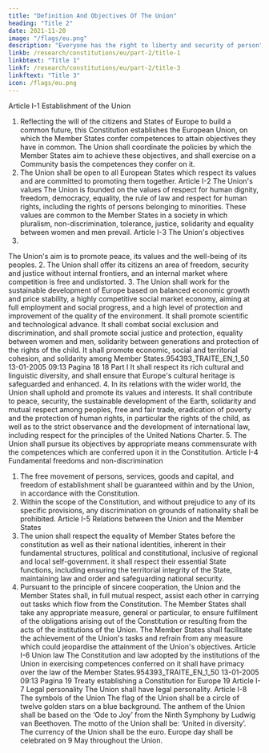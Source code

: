 ```yaml
---
title: "Definition And Objectives Of The Union"
heading: "Title 2"
date: 2021-11-20
image: "/flags/eu.png"
description: "Everyone has the right to liberty and security of person"
linkb: /research/constitutions/eu/part-2/title-1
linkbtext: "Title 1"
linkf: /research/constitutions/eu/part-2/title-3
linkftext: "Title 3"
icon: /flags/eu.png
---
```



<!-- INTRODUCTORY NOTE
This publication contains the text of the Treaty establishing a Constitution for Europe as signed in
Rome on 29 October 2004 and published in the Official Journal of the European Union on 16
December 2004 (C series, No 310).
It should be noted that this text will take effect only on the date of its entry into force, as provided for
in Article IV-447 (2) of that Treaty.
This text has been produced for documentary purposes and does not involve the responsibility of
the institutions.
Further information on the Constitution and the process for drafting it are available on the site set up
to inform Europe’s citizens: http://europa.eu.int/constitution.
Europe Direct is a service to help you find answers
to your questions about the European Union
Freephone number:
00 800 6 7 8 9 10 11
A great deal of additional information on the European Union is available on the Internet.
It can be accessed through the Europa server (http://europa.eu.int).
Cataloguing data can be found at the end of this publication.
Luxembourg: Office for Official Publications of the European Communities, 2005


PART I ................................................................................................................................................................................ 17
TITLE I — DEFINITION AND OBJECTIVES OF THE UNION ...................................................................................
TITLE II — FUNDAMENTAL RIGHTS AND CITIZENSHIP OF THE UNION ..........................................................
TITLE III — UNION COMPETENCES ............................................................................................................................
TITLE IV — THE UNION'S INSTITUTIONS AND BODIES ........................................................................................
CHAPTER I — THE INSTITUTIONAL FRAMEWORK .....................................................................................
CHAPTER II — THE OTHER UNION INSTITUTIONS AND ADVISORY BODIES .......................................
TITLE V — EXERCISE OF UNION COMPETENCE .....................................................................................................
CHAPTER I — COMMON PROVISIONS ............................................................................................................
CHAPTER II — SPECIFIC PROVISIONS ............................................................................................................
CHAPTER III — ENHANCED COOPERATION .................................................................................................
TITLE VI — THE DEMOCRATIC LIFE OF THE UNION .............................................................................................
TITLE VII — THE UNION'S FINANCES ........................................................................................................................
TITLE VIII — THE UNION AND ITS NEIGHBOURS ..................................................................................................
TITLE IX — UNION MEMBERSHIP .............................................................................................................................. 17
19
20
24
24
31
32
32
35
39
40
42
44
44
PART II — THE CHARTER OF FUNDAMENTAL RIGHTS OF THE UNION ..................................................... 47
PREAMBLE.........................................................................................................................................................................
TITLE I — DIGNITY .........................................................................................................................................................
TITLE II — FREEDOMS ..................................................................................................................................................
TITLE III — EQUALITY ..................................................................................................................................................
TITLE IV — SOLIDARITY ..............................................................................................................................................
TITLE V — CITIZENS' RIGHTS ......................................................................................................................................
TITLE VI — JUSTICE .......................................................................................................................................................
TITLE VII — GENERAL PROVISIONS GOVERNING THE INTERPRETATION AND APPLICATION OF
THE CHARTER .......................................................................................................................................... 47
48
49
52
53
56
58
PART III — THE POLICIES AND FUNCTIONING OF THE UNION .................................................................... 61
TITLE I — PROVISIONS OF GENERAL APPLICATION .............................................................................................
TITLE II — NON-DISCRIMINATION AND CITIZENSHIP ..........................................................................................
TITLE III — INTERNAL POLICIES AND ACTION ......................................................................................................
CHAPTER I — INTERNAL MARKET .................................................................................................................
Section 1 — Establishment and functioning of the internal market ............................................................
Section 2 — Free movement of persons and services .................................................................................
Subsection 1 — Workers ...................................................................................................................
Subsection 2 — Freedom of establishment .......................................................................................
Subsection 3 — Freedom to provide services ...................................................................................
Section 3 — Free movement of goods .........................................................................................................
Subsection 1 — Customs union ........................................................................................................
Subsection 2 — Customs cooperation ...............................................................................................
Subsection 3 — Prohibition of quantitative restrictions ...................................................................
Section 4 — Capital and payments .............................................................................................................. 61
62
64
64
64
65
65
67
69
70
70
71
71
72
59954393_cor_p4
19-01-2005
12:47
Pagina 4
Section 5 — Rules on competition ...............................................................................................................
Subsection 1 — Rules applying to undertakings ..............................................................................
Subsection 2 — Aid granted by Member States ...............................................................................
Section 6 — Fiscal provisions ......................................................................................................................
Section 7 — Common provisions ................................................................................................................
CHAPTER II — ECONOMIC AND MONETARY POLICY ................................................................................
Section 1 — Economic policy ......................................................................................................................
Section 2 — Monetary policy ......................................................................................................................
Section 3 — Institutional provisions ............................................................................................................
Section 4 — Provisions specific to Member States whose currency is the euro .........................................
Section 5 — Transitional provisions ............................................................................................................
CHAPTER III — POLICIES IN OTHER AREAS .................................................................................................
Section 1 — Employment ............................................................................................................................
Section 2 — Social policy ............................................................................................................................
Section 3 — Economic, social and territorial cohesion ...............................................................................
Section 4 — Agriculture and fisheries .........................................................................................................
Section 5 — Environment ............................................................................................................................
Section 6 — Consumer protection ...............................................................................................................
Section 7 — Transport ..................................................................................................................................
Section 8 — Trans-European networks ........................................................................................................
Section 9 — Research and technological development and space ..............................................................
Section 10 — Energy ....................................................................................................................................
CHAPTER IV — AREA OF FREEDOM, SECURITY AND JUSTICE ...............................................................
Section 1 — General provisions ...................................................................................................................
Section 2 — Policies on border checks, asylum and immigration ..............................................................
Section 3 — Judicial cooperation in civil matters .......................................................................................
Section 4 — Judicial cooperation in criminal matters .................................................................................
Section 5 — Police cooperation ...................................................................................................................
CHAPTER V — AREAS WHERE THE UNION MAY TAKE COORDINATING,
COMPLEMENTARY OR SUPPORTING ACTION ..................................................................
Section 1 — Public health ............................................................................................................................
Section 2 — Industry ....................................................................................................................................
Section 3 — Culture .....................................................................................................................................
Section 4 — Tourism ....................................................................................................................................
Section 5 — Education, youth, sport and vocational training .....................................................................
Section 6 — Civil protection ........................................................................................................................
Section 7 — Administrative cooperation .....................................................................................................
TITLE IV — ASSOCIATION OF THE OVERSEAS COUNTRIES AND TERRITORIES ............................................
TITLE V — THE UNION'S EXTERNAL ACTION .........................................................................................................
CHAPTER I — PROVISIONS HAVING GENERAL APPLICATION .................................................................
CHAPTER II — COMMON FOREIGN AND SECURITY POLICY ...................................................................
Section 1 — Common provisions ................................................................................................................
Section 2 — The common security and defence policy ...............................................................................
Section 3 — Financial provisions ................................................................................................................
CHAPTER III — COMMON COMMERCIAL POLICY ......................................................................................
CHAPTER IV — COOPERATION WITH THIRD COUNTRIES AND HUMANITARIAN AID ......................
Section 1 — Development cooperation ........................................................................................................
Section 2 — Economic, financial and technical cooperation with third countries ......................................
Section 3 — Humanitarian aid .....................................................................................................................
CHAPTER V — RESTRICTIVE MEASURES .....................................................................................................
CHAPTER VI — INTERNATIONAL AGREEMENTS ........................................................................................
CHAPTER VII — THE UNION'S RELATIONS WITH INTERNATIONAL ORGANISATIONS AND
THIRD COUNTRIES AND UNION DELEGATIONS ...........................................................
CHAPTER VIII — IMPLEMENTATION OF THE SOLIDARITY CLAUSE ......................................................
74
74
77
79
79
82
82
87
90
91
92
97
97
99
104
105
109
111
111
114
115
118
119
119
120
123
124
127
129
129
131
131
132
133
134
135
135
137
137
139
139
144
147
148
149
149
150
151
152
152
155
155954393_cor_p5
19-01-2005
12:48
Pagina 5
TITLE VI — THE FUNCTIONING OF THE UNION .....................................................................................................
CHAPTER I — PROVISIONS GOVERNING THE INSTITUTIONS .................................................................
Section 1 — The institutions ........................................................................................................................
Subsection 1 — The European Parliament ........................................................................................
Subsection 2 — The European Council ............................................................................................
Subsection 3 — The Council of Ministers ........................................................................................
Subsection 4 — The European Commission .....................................................................................
Subsection 5 — The Court of Justice of the European Union ..........................................................
Subsection 6 — The European Central Bank ....................................................................................
Subsection 7 — The Court of Auditors .............................................................................................
Section 2 — The Union's advisory bodies ...................................................................................................
Subsection 1 — The Committee of the Regions ...............................................................................
Subsection 2 — The Economic and Social Committee ....................................................................
Section 3 — The European Investment Bank ..............................................................................................
Section 4 — Provisions common to Union institutions, bodies, offices and agencies ................................
CHAPTER II — FINANCIAL PROVISIONS .......................................................................................................
Section 1 — The multiannual financial framework .....................................................................................
Section 2 — The Union's annual budget ......................................................................................................
Section 3 — Implementation of the budget and discharge ..........................................................................
Section 4 — Common provisions ................................................................................................................
Section 5 — Combating fraud ......................................................................................................................
CHAPTER III — ENHANCED COOPERATION .................................................................................................
TITLE VII — COMMON PROVISIONS .......................................................................................................................... 156
156
156
156
159
159
160
162
170
171
173
173
174
175
176
179
179
180
183
184
185
186
188
PART IV — GENERAL AND FINAL PROVISIONS .................................................................................................. 193
Protocols and annexes .........................................................................................................................................................
A.
Protocols annexed to the Treaty establishing a Constitution for Europe ................................................................
1.
Protocol on the role of national parliaments in the European Union ...........................................................
2.
Protocol on the application of the principles of subsidiarity and proportionality .......................................
3.
Protocol on the Statute of the Court of Justice of the European Union .......................................................
4.
Protocol on the Statute of the European System of Central Banks and of the European Central Bank .....
5.
Protocol on the Statute of the European Investment Bank ..........................................................................
6.
Protocol on the location of the seats of the institutions and of certain bodies, offices, agencies
and departments of the European Union ......................................................................................................
7.
Protocol on the privileges and immunities of the European Union .............................................................
8.
Protocol on the Treaties and Acts of Accession of the Kingdom of Denmark, Ireland and the United
Kingdom of Great Britain and Northern Ireland, of the Hellenic Republic, of the Kingdom of Spain and
the Portuguese Republic, and of the Republic of Austria, the Republic of Finland and the Kingdom
of Sweden .....................................................................................................................................................
9.
Protocol on the Treaty and the Act of Accession of the Czech Republic, the Republic of Estonia,
the Republic of Cyprus, the Republic of Latvia, the Republic of Lithuania, the Republic of Hungary,
the Republic of Malta, the Republic of Poland, the Republic of Slovenia and the Slovak Republic .........
10. Protocol on the excessive deficit procedure .................................................................................................
11. Protocol on the convergence criteria ............................................................................................................
12. Protocol on the Euro Group ..........................................................................................................................
13. Protocol on certain provisions relating to the United Kingdom of Great Britain and Northern Ireland as
regards economic and monetary union .........................................................................................................
14. Protocol on certain provisions relating to Denmark as regards economic and monetary union .................
15. Protocol on certain tasks of the National Bank of Denmark .......................................................................
16. Protocol on the Pacific Financial Community franc system ........................................................................
17. Protocol on the Schengen acquis integrated into the framework of the European Union ...........................
18. Protocol on the application of certain aspects of Article 3-130 of the Constitution to the United
Kingdom and to Ireland ................................................................................................................................ 210
210
211
214
217
232
254
267
268
274
304
344
346
348
349
352
353
354
355
358954393_cor_p6
19-01-2005
12:49
Pagina 6
19.
Protocol on the position of the United Kingdom and Ireland on policies in respect of border controls,
asylum and immigration, judicial cooperation in civil matters and on police cooperation .........................
20. Protocol on the position of Denmark ...........................................................................................................
21. Protocol on external relations of the Member States with regard to the crossing of external borders ........
22. Protocol on asylum for nationals of Member States ....................................................................................
23. Protocol on permanent structured cooperation established by Article I-41(6) and Article 3-312
of the Constitution ........................................................................................................................................
24. Protocol on Article I-41(2) of the Constitution ............................................................................................
25. Protocol concerning imports into the European Union of petroleum products refined in the
Netherlands Antilles ......................................................................................................................................
26. Protocol on the acquisition of property in Denmark ....................................................................................
27. Protocol on the system of public broadcasting in the Member States .........................................................
28. Protocol concerning Article 3-214 of the Constitution ..............................................................................
29. Protocol on economic, social and territorial cohesion .................................................................................
30. Protocol on special arrangements for Greenland .........................................................................................
31. Protocol on Article 40.3.3 of the Constitution of Ireland ............................................................................
32. Protocol relating to Article I-9(2) of the Constitution on the accession of the Union to the European
Convention on the Protection of Human Rights and Fundamental Freedoms .............................................
33. Protocol on the Acts and Treaties which have supplemented or amended the Treaty establishing
the European Community and the Treaty on European Union ....................................................................
34. Protocol on the transitional provisions relating to the institutions and bodies of the Union .......................
35. Protocol on the financial consequences of the expiry of the Treaty establishing the European
Coal and Steel Community and on the Research Fund for Coal and Steel ................................................
36. Protocol amending the Treaty establishing the European Atomic Energy Community ..............................
Annexes to the Treaty establishing a Constitution for Europe ................................................................................
Annex I — List referred to in Article 3-226 of the Constitution ..........................................................................
Annex II — Overseas countries and territories to which Title IV of Part III of the Constitution applies ............. 396
398
402
403
407
FINAL ACT ....................................................................................................................................................................... 409
A. 428
428
428
428
B.
Declarations concerning provisions of the Constitution .........................................................................................
1.
Declaration on Article I-6 .............................................................................................................................
2.
Declaration on Article I-9(2) ........................................................................................................................
3.
Declaration on Articles I-22, I-27 and I-28 ..................................................................................................
4.
Declaration on Article I-24(7) concerning the European Council decision on the exercise of the
Presidency of the Council .............................................................................................................................
5.
Declaration on Article I-25 ...........................................................................................................................
6.
Declaration on Article I-26 ...........................................................................................................................
7.
Declaration on Article I-27 ...........................................................................................................................
8.
Declaration on Article I-36 ...........................................................................................................................
9.
Declaration on Articles I-43 and III-329 ......................................................................................................
10. Declaration on Article I-51 ...........................................................................................................................
11. Declaration on Article I-57 ...........................................................................................................................
12. Declaration concerning the explanations relating to the Charter of Fundamental Rights ...........................
13. Declaration on Article 3-116 ......................................................................................................................
14. Declaration on Articles III-136 and III-267 .................................................................................................
15. Declaration on Articles III-160 and III-322 .................................................................................................
16. Declaration on Article 3-167(2)(c) ............................................................................................................
17. Declaration on Article 3-184 ......................................................................................................................
18. Declaration on Article 3-213 ......................................................................................................................
19. Declaration on Article 3-220 ......................................................................................................................
20. Declaration on Article 3-243 .....................................................................................................................
21. Declaration on Article 3-248 ......................................................................................................................
22. Declaration on Article 3-256 ......................................................................................................................
23. Declaration on Article 3-273(1), second subparagraph ..............................................................................
360
363
368
369
371
374
375
378
379
380
381
383
384
385
386
389
428
429
430
431
431
431
431
431
432
468
468
468
468
468
469
469
470
470
470
470954393_TRAITE_EN_1_50
24.
25.
09:13
Pagina 7
Declaration on Article 3-296 ......................................................................................................................
Declaration on Article 3-325 concerning the negotiation and conclusion of international
agreements by Member States relating to the area of freedom, security and justice ...................................
Declaration on Article 3-402(4) ..................................................................................................................
Declaration on Article 3-419 ......................................................................................................................
Declaration on Article IV-440(7) ..................................................................................................................
Declaration on Article IV-448(2) ..................................................................................................................
Declaration on the ratification of the Treaty establishing a Constitution for Europe .................................. 470
471
471
471
471
472
Declarations concerning Protocols annexed to the Constitution ............................................................................. 473
Declarations concerning the Protocol on the Treaties and Acts of Accession of the Kingdom of Denmark,
Ireland and the United Kingdom of Great Britain and Northern Ireland, of the Hellenic Republic, of the
Kingdom of Spain and the Portuguese Republic, and of the Republic of Austria, the Republic of Finland and
the Kingdom of Sweden
31. Declaration on the Åland islands ..................................................................................................................
32. Declaration on the Sami people .................................................................................................................... 473
473
26.
27.
28.
29.
30.
B.
13-01-2005
Declarations concerning the Protocol on the Treaty and the Act of Accession of the Czech Republic,
the Republic of Estonia, the Republic of Cyprus, the Republic of Latvia, the Republic of Lithuania, the
Republic of Hungary, the Republic of Malta, the Republic of Poland, the Republic of Slovenia and the
Slovak Republic
33. Declaration on the Sovereign Base Areas of the United Kingdom of Great Britain and Northern
Ireland in Cyprus ..........................................................................................................................................
34. Declaration by the Commission on the Sovereign Base Areas of the United Kingdom of Great
Britain and Northern Ireland in Cyprus ........................................................................................................
35. Declaration on the Ignalina nuclear power plant in Lithuania .....................................................................
36. Declaration on the transit of persons by land between the region of Kaliningrad and other parts
of the Russian Federation .............................................................................................................................
37. Declaration on Unit 1 and Unit 2 of the Bohunice V1 nuclear power plant in Slovakia ............................
38. Declaration on Cyprus ..................................................................................................................................
39. Declaration concerning the Protocol on the position of Denmark ...............................................................
40. Declaration concerning the Protocol on the transitional provisions relating to the institutions
and bodies of the Union ................................................................................................................................
41. Declaration concerning Italy ........................................................................................................................
Declarations by Member States
42. Declaration by the Kingdom of the Netherlands on Article I-55 .................................................................
43. Declaration by the Kingdom of the Netherlands on Article IV-440 ............................................................
44. Declaration by the Federal Republic of Germany, Ireland, the Republic of Hungary, the Republic
of Austria and the Kingdom of Sweden .......................................................................................................
45. Declaration by the Kingdom of Spain and the United Kingdom of Great Britain and Northern Ireland ...
46. Declaration by the United Kingdom of Great Britain and Northern Ireland on the definition of
the term ‘nationals’ .......................................................................................................................................
47. Declaration by the Kingdom of Spain on the definition of the term ‘nationals’ .........................................
48. Declaration by the Kingdom of the United Kingdom of Great Britain and Northern Ireland on
the franchise for elections to the European Parliament ................................................................................
49. Declaration by the Kingdom of Belgium on national parliaments ..............................................................
50. Declaration by the Republic of Latvia and the Republic of Hungary on the spelling of the name
of the single currency in the Treaty establishing a Constitution for Europe ...............................................
470
474
475
475
476
477
477
478
478
480
481
481
481
481
481
482
482
482
482954393_TRAITE_EN_1_50
13-01-2005
09:13
Pagina 8954393_TRAITE_EN_1_50
13-01-2005
09:13
Pagina 9
PREAMBLE
HIS MAJESTY THE KING OF THE BELGIANS, THE PRESIDENT OF THE CZECH REPUBLIC, HER MAJESTY THE
QUEEN OF DENMARK, THE PRESIDENT OF THE FEDERAL REPUBLIC OF GERMANY, THE PRESIDENT OF THE
REPUBLIC OF ESTONIA, THE PRESIDENT OF THE HELLENIC REPUBLIC, HIS MAJESTY THE KING OF SPAIN, THE
PRESIDENT OF THE FRENCH REPUBLIC, THE PRESIDENT OF IRELAND, THE PRESIDENT OF THE ITALIAN
REPUBLIC, THE PRESIDENT OF THE REPUBLIC OF CYPRUS, THE PRESIDENT OF THE REPUBLIC OF LATVIA, THE
PRESIDENT OF THE REPUBLIC OF LITHUANIA, HIS ROYAL HIGHNESS THE GRAND DUKE OF LUXEMBOURG, THE
PRESIDENT OF THE REPUBLIC OF HUNGARY, THE PRESIDENT OF MALTA, HER MAJESTY THE QUEEN OF THE
NETHERLANDS, THE FEDERAL PRESIDENT OF THE REPUBLIC OF AUSTRIA, THE PRESIDENT OF THE REPUBLIC
OF POLAND, THE PRESIDENT OF THE PORTUGUESE REPUBLIC, THE PRESIDENT OF THE REPUBLIC OF
SLOVENIA, THE PRESIDENT OF THE SLOVAK REPUBLIC, THE PRESIDENT OF THE REPUBLIC OF FINLAND, THE
GOVERNMENT OF THE KINGDOM OF SWEDEN, HER MAJESTY THE QUEEN OF THE UNITED KINGDOM OF
GREAT BRITAIN AND NORTHERN IRELAND,
DRAWING INSPIRATION from the cultural, religious and humanist inheritance of Europe, from which
have developed the universal values of the inviolable and inalienable rights of the human person,
freedom, democracy, equality and the rule of law,
BELIEVING that Europe, reunited after bitter experiences, intends to continue along the path of
civilisation, progress and prosperity, for the good of all its inhabitants, including the weakest and
most deprived; that it wishes to remain a continent open to culture, learning and social progress; and
that it wishes to deepen the democratic and transparent nature of its public life, and to strive for
peace, justice and solidarity throughout the world,
CONVINCED that, while remaining proud of their own national identities and history, the peoples of
Europe are determined to transcend their former divisions and, united ever more closely, to forge a
common destiny,
CONVINCED that, thus ‘United in diversity’, Europe offers them the best chance of pursuing, with due
regard for the rights of each individual and in awareness of their responsibilities towards future
generations and the Earth, the great venture which makes of it a special area of human hope,
DETERMINED to continue the work accomplished within the framework of the Treaties establishing
the European Communities and the Treaty on European Union, by ensuring the continuity of the
Community acquis,
GRATEFUL to the members of the European Convention for having prepared the draft of this
Constitution on behalf of the citizens and States of Europe,954393_TRAITE_EN_1_50
13-01-2005
09:13
Pagina 10
10
Preamble
HAVE DESIGNATED AS THEIR PLENIPOTENTIARIES:
HIS MAJESTY THE KING OF THE BELGIANS,
Guy VERHOFSTADT
Prime Minister
Karel DE GUCHT
Minister for Foreign Affairs
THE PRESIDENT OF THE CZECH REPUBLIC,
Stanislav GROSS
Prime Minister
Cyril SVOBODA
Minister for Foreign Affairs
HER MAJESTY THE QUEEN OF DENMARK,
Anders Fogh RASMUSSEN
Prime Minister
Per Stig MØLLER
Minister for Foreign Affairs
THE PRESIDENT OF THE FEDERAL REPUBLIC OF GERMANY,
Gerhard SCHRÖDER
Federal Chancellor
Joseph FISCHER
Federal Minister for Foreign Affairs and Deputy Federal Chancellor954393_cor_p11
19-01-2005
12:53
Pagina 11
Treaty establishing a Constitution for Europe
THE PRESIDENT OF THE REPUBLIC OF ESTONIA,
Juhan PARTS
Prime Minister
Kristiina OJULAND
Minister for Foreign Affairs
THE PRESIDENT OF THE HELLENIC REPUBLIC,
Kostas KARAMANLIS
Prime Minister
Petros G. MOLYVIATIS
Minister of Foreign Affairs
HIS MAJESTY THE KING OF SPAIN,
José Luis RODRÍGUEZ ZAPATERO
President of the Government
Miguel Ángel MORATINOS CUYAUBÉ
Minister for External Affairs and Cooperation
THE PRESIDENT OF THE FRENCH REPUBLIC,
Jacques CHIRAC
President
Jean-Pierre RAFFARIN
Prime Minister
Michel BARNIER
Minister for Foreign Affairs
11954393_TRAITE_EN_1_50
13-01-2005
09:13
Pagina 12
12
Preamble
THE PRESIDENT OF IRELAND,
Bertie AHERN
Taoiseach
Dermot AHERN
Minister for Foreign Affairs
THE PRESIDENT OF THE ITALIAN REPUBLIC,
Silvio BERLUSCONI
Prime Minister
Franco FRATTINI
Minister for Foreign Affairs
THE PRESIDENT OF THE REPUBLIC OF CYPRUS,
Tassos PAPADOPOULOS
President
George IACOVOU
Minister for Foreign Affairs
THE PRESIDENT OF THE REPUBLIC OF LATVIA,
Vaira VĪĶE FREIBERGA
President
Indulis EMSIS
Prime Minister
Artis PABRIKS
Minister for Foreign Affairs954393_TRAITE_EN_1_50
13-01-2005
09:13
Pagina 13
Treaty establishing a Constitution for Europe
THE PRESIDENT OF THE REPUBLIC OF LITHUANIA,
Valdas ADAMKUS
President
Algirdas Mykolas BRAZAUSKAS
Prime Minister
Antanas VALIONIS
Minister of Foreign Affairs
HIS ROYAL HIGHNESS THE GRAND DUKE OF LUXEMBOURG,
Jean-Claude JUNCKER
Prime Minister, Ministre d'Etat
Jean ASSELBORN
Deputy Prime Minister, Minister for Foreign Affairs and Immigration
THE PRESIDENT OF THE REPUBLIC OF HUNGARY,
Ferenc GYURCSÁNY
Prime Minister
László KOVÁCS
Minister for Foreign Affairs
THE PRESIDENT OF MALTA,
The Hon Lawrence GONZI
Prime Minister
The Hon Michael FRENDO
Minister for Foreign Affairs
13954393_TRAITE_EN_1_50
13-01-2005
09:13
Pagina 14
14
Preamble
HER MAJESTY THE QUEEN OF THE NETHERLANDS,
Dr. J. P. BALKENENDE
Prime Minister
Dr. B. R. BOT
Minister for Foreign Affairs
THE FEDERAL PRESIDENT OF THE REPUBLIC OF AUSTRIA,
Dr. Wolfgang SCHÜSSEL
Federal Chancellor
Dr. Ursula PLASSNIK
Federal Minister for Foreign Affairs
THE PRESIDENT OF THE REPUBLIC OF POLAND,
Marek BELKA
Prime Minister
Włodzimierz CIMOSZEWICZ
Minister for Foreign Affairs
THE PRESIDENT OF THE PORTUGUESE REPUBLIC,
Pedro Miguel DE SANTANA LOPES
Prime Minister
António Victor MARTINS MONTEIRO
Minister for Foreign Affairs and the Portuguese Communities954393_TRAITE_EN_1_50
13-01-2005
09:13
Pagina 15
Treaty establishing a Constitution for Europe
THE PRESIDENT OF THE REPUBLIC OF SLOVENIA,
Anton ROP
President of the Government
Ivo VAJGL
Minister for Foreign Affairs
THE PRESIDENT OF THE SLOVAK REPUBLIC,
Mikuláš DZURINDA
Prime Minister
Eduard KUKAN
Minister for Foreign Affairs
THE PRESIDENT OF THE REPUBLIC OF FINLAND,
Matti VANHANEN
Prime Minister
Erkki TUOMIOJA
Minister for Foreign Affairs
THE GOVERNMENT OF THE KINGDOM OF SWEDEN,
Göran PERSSON
Prime Minister
Laila FREIVALDS
Minister for Foreign Affairs
15954393_TRAITE_EN_1_50
13-01-2005
09:13
Pagina 16
16
Preamble
HER MAJESTY THE QUEEN OF THE UNITED KINGDOM OF GREAT BRITAIN AND NORTHERN
IRELAND,
The Rt. Hon Tony BLAIR
Prime Minister
The Rt. Hon Jack STRAW
Secretary of State for Foreign and Commonwealth Affairs
WHO, having exchanged their full powers, found in good and due form, have agreed as follows:954393_TRAITE_EN_1_50
13-01-2005
09:13
Pagina 17
PART I
TITLE I -->



Article I-1
Establishment of the Union
1. Reflecting the will of the citizens and States of Europe to build a common future, this
Constitution establishes the European Union, on which the Member States confer competences to
attain objectives they have in common. The Union shall coordinate the policies by which the
Member States aim to achieve these objectives, and shall exercise on a Community basis the
competences they confer on it.
2. The Union shall be open to all European States which respect its values and are committed to
promoting them together.
Article I-2
The Union's values
The Union is founded on the values of respect for human dignity, freedom, democracy, equality, the
rule of law and respect for human rights, including the rights of persons belonging to minorities.
These values are common to the Member States in a society in which pluralism, non-discrimination,
tolerance, justice, solidarity and equality between women and men prevail.
Article I-3
The Union's objectives
1.
The Union's aim is to promote peace, its values and the well-being of its peoples.
2. The Union shall offer its citizens an area of freedom, security and justice without internal
frontiers, and an internal market where competition is free and undistorted.
3. The Union shall work for the sustainable development of Europe based on balanced economic
growth and price stability, a highly competitive social market economy, aiming at full employment
and social progress, and a high level of protection and improvement of the quality of the
environment. It shall promote scientific and technological advance.
It shall combat social exclusion and discrimination, and shall promote social justice and protection,
equality between women and men, solidarity between generations and protection of the rights of the
child.
It shall promote economic, social and territorial cohesion, and solidarity among Member States.954393_TRAITE_EN_1_50
13-01-2005
09:13
Pagina 18
18
Part I
It shall respect its rich cultural and linguistic diversity, and shall ensure that Europe's cultural heritage
is safeguarded and enhanced.
4. In its relations with the wider world, the Union shall uphold and promote its values and
interests. It shall contribute to peace, security, the sustainable development of the Earth, solidarity
and mutual respect among peoples, free and fair trade, eradication of poverty and the protection of
human rights, in particular the rights of the child, as well as to the strict observance and the
development of international law, including respect for the principles of the United Nations Charter.
5. The Union shall pursue its objectives by appropriate means commensurate with the competences
which are conferred upon it in the Constitution.
Article I-4
Fundamental freedoms and non-discrimination
1. The free movement of persons, services, goods and capital, and freedom of establishment shall
be guaranteed within and by the Union, in accordance with the Constitution.
2. Within the scope of the Constitution, and without prejudice to any of its specific provisions, any
discrimination on grounds of nationality shall be prohibited.
Article I-5
Relations between the Union and the Member States
1. The union shall respect the equality of Member States before the constitution as well as their
national identities, inherent in their fundamental structures, political and constitutional, inclusive of
regional and local self-government. it shall respect their essential State functions, including ensuring
the territorial integrity of the State, maintaining law and order and safeguarding national security.
2. Pursuant to the principle of sincere cooperation, the Union and the Member States shall, in full
mutual respect, assist each other in carrying out tasks which flow from the Constitution.
The Member States shall take any appropriate measure, general or particular, to ensure fulfilment of
the obligations arising out of the Constitution or resulting from the acts of the institutions of the
Union.
The Member States shall facilitate the achievement of the Union's tasks and refrain from any measure
which could jeopardise the attainment of the Union's objectives.
Article I-6
Union law
The Constitution and law adopted by the institutions of the Union in exercising competences
conferred on it shall have primacy over the law of the Member States.954393_TRAITE_EN_1_50
13-01-2005
09:13
Pagina 19
Treaty establishing a Constitution for Europe
19
Article I-7
Legal personality
The Union shall have legal personality.
Article I-8
The symbols of the Union
The flag of the Union shall be a circle of twelve golden stars on a blue background.
The anthem of the Union shall be based on the ‘Ode to Joy’ from the Ninth Symphony by Ludwig van
Beethoven.
The motto of the Union shall be: ‘United in diversity’.
The currency of the Union shall be the euro.
Europe day shall be celebrated on 9 May throughout the Union.

